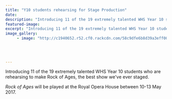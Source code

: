```yaml
---
title: "Y10 students rehearsing for Stage Production"
date: 
description: "Introducing 11 of the 19 extremely talented WHS Year 10 students who are rehearsing to make Rock of Ages, the best show we've ever staged..."
featured-image: 
excerpt: "Introducing 11 of the 19 extremely talented WHS Year 10 students who are rehearsing to make Rock of Ages, the best show we've ever staged."
image_gallery:
	 - image: "http://c1940652.r52.cf0.rackcdn.com/58c9dfe6b8d39a3eff0046e7/Poster.jpg"
	
	
	
	
---
```


<p><span>Introducing 11 of the 19 extremely talented WHS Year 10 students who are rehearsing to make Rock of Ages, the best show we've ever staged.</span></p>
<p><span><em>Rock of Ages</em> will be played at the Royal Opera House between 10-13 May 2017.</span></p>

